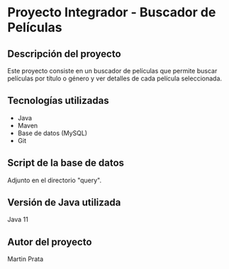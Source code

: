 # Proyecto Integrador - Buscador de Películas

## Descripción del proyecto
Este proyecto consiste en un buscador de películas que permite buscar películas por título o género y ver detalles de cada película seleccionada.

## Tecnologías utilizadas
- Java
- Maven
- Base de datos (MySQL)
- Git

## Script de la base de datos
Adjunto en el directorio "query".

## Versión de Java utilizada
Java 11

## Autor del proyecto
Martin Prata
